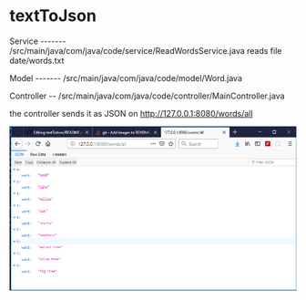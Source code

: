 ﻿# textToJson
 
 Service ------- /src/main/java/com/java/code/service/ReadWordsService.java   reads file date/words.txt
 
 Model   ------- /src/main/java/com/java/code/model/Word.java
 
 Controller   -- /src/main/java/com/java/code/controller/MainController.java

 the controller sends it as JSON on http://127.0.0.1:8080/words/all
 
 ![Image description](imags/img01.png)

